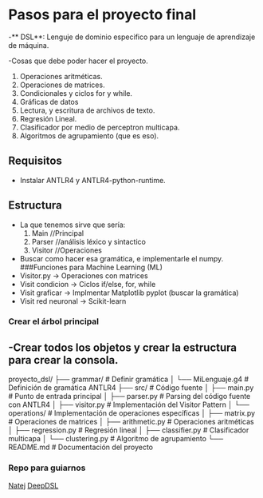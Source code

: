 # Pasos para el proyecto final
-** DSL**:  Lenguje de dominio especifico para un lenguaje de aprendizaje de máquina.

-Cosas que debe poder hacer el proyecto.

1. Operaciones aritméticas.
2. Operaciones de matrices.
3. Condicionales y ciclos for y while.
5. Gráficas de datos
6. Lectura, y escritura de archivos de texto.
7. Regresión Lineal.
8. Clasificador por medio de perceptron multicapa.
9. Algoritmos de agrupamiento (que es eso).

## Requisitos
- Instalar ANTLR4 y ANTLR4-python-runtime.

## Estructura
- La que tenemos sirve que sería:
	1. Main //Principal
	2. Parser //análisis léxico y sintactico
	3. Visitor //Operaciones
- Buscar como hacer esa gramática, e implementarle el numpy.
###Funciones para Machine Learning (ML)
- Visitor.py -> Operaciones con matrices
- Visit condicion -> Ciclos if/else, for, while
- Visit graficar -> Implmentar Matplotlib pyplot (buscar la gramática)
- Visit red neuronal -> Scikit-learn
### Crear el árbol principal
-Crear todos los objetos y crear la estructura para crear la consola.
- 
proyecto_dsl/
├── grammar/                   # Definir gramática
│   └── MiLenguaje.g4          # Definición de gramática ANTLR4
├── src/                       # Código fuente
│   ├── main.py                # Punto de entrada principal
│   ├── parser.py              # Parsing del código fuente con ANTLR4
│   ├── visitor.py             # Implementación del Visitor Pattern
│   └── operations/            # Implementación de operaciones específicas
│       ├── matrix.py          # Operaciones de matrices
│       ├── arithmetic.py      # Operaciones aritméticas
│       ├── regression.py      # Regresión lineal
│       ├── classifier.py      # Clasificador multicapa
│       └── clustering.py      # Algoritmo de agrupamiento
└── README.md                  # Documentación del proyecto


### Repo para guiarnos
[Natej](https://github.com/natej/dsl "Natej")
[DeepDSL](https://github.com/deepdsl/deepdsl "DeepDSL")

